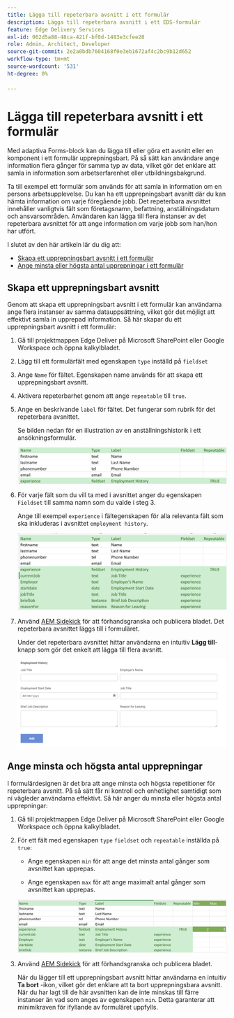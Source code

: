 ```yaml
---
title: Lägga till repeterbara avsnitt i ett formulär
description: Lägga till repeterbara avsnitt i ett EDS-formulär
feature: Edge Delivery Services
exl-id: 062d5a88-48ca-421f-bf0d-1483e3cfee28
role: Admin, Architect, Developer
source-git-commit: 2e2a0bdb7604168f0e3eb1672af4c2bc9b12d652
workflow-type: tm+mt
source-wordcount: '531'
ht-degree: 0%

---
```


# Lägga till repeterbara avsnitt i ett formulär

Med adaptiva Forms-block kan du lägga till eller göra ett avsnitt eller en komponent i ett formulär upprepningsbart. På så sätt kan användare ange information flera gånger för samma typ av data, vilket gör det enklare att samla in information som arbetserfarenhet eller utbildningsbakgrund.

Ta till exempel ett formulär som används för att samla in information om en persons arbetsupplevelse. Du kan ha ett upprepningsbart avsnitt där du kan hämta information om varje föregående jobb. Det repeterbara avsnittet innehåller vanligtvis fält som företagsnamn, befattning, anställningsdatum och ansvarsområden. Användaren kan lägga till flera instanser av det repeterbara avsnittet för att ange information om varje jobb som han/hon har utfört.

I slutet av den här artikeln lär du dig att:

- [Skapa ett upprepningsbart avsnitt i ett formulär](#add-repeatable-sections-to-a-form)
- [Ange minsta eller högsta antal upprepningar i ett formulär](#set-minimum-or-maximum-number-of-repetitions-for-a-repeatable-section)

## Skapa ett upprepningsbart avsnitt

Genom att skapa ett upprepningsbart avsnitt i ett formulär kan användarna ange flera instanser av samma datauppsättning, vilket gör det möjligt att effektivt samla in upprepad information. Så här skapar du ett upprepningsbart avsnitt i ett formulär:

1. Gå till projektmappen Edge Deliver på Microsoft SharePoint eller Google Workspace och öppna kalkylbladet.

1. Lägg till ett formulärfält med egenskapen `type` inställd på `fieldset`
1. Ange `Name` för fältet. Egenskapen name används för att skapa ett upprepningsbart avsnitt.
1. Aktivera repeterbarhet genom att ange `repeatable` till `true`.
1. Ange en beskrivande `label` för fältet. Det fungerar som rubrik för det repeterbara avsnittet.

   Se bilden nedan för en illustration av en anställningshistorik i ett ansökningsformulär.

   ![](/help/edge/assets/repeatable-section-example-job-application-form.png)

1. För varje fält som du vill ta med i avsnittet anger du egenskapen `Fieldset` till samma namn som du valde i steg 3.

   Ange till exempel `experience` i fältegenskapen för alla relevanta fält som ska inkluderas i avsnittet `employment history`.

   ![exempel på ett upprepningsbart avsnittsfält och dess egenskaper](/help/edge/assets/repeatable-section--mention-fieldset-name-example-job-application-form.png)

1. Använd [AEM Sidekick](https://www.aem.live/developer/tutorial#preview-and-publish-your-content) för att förhandsgranska och publicera bladet. Det repeterbara avsnittet läggs till i formuläret.

   Under det repeterbara avsnittet hittar användarna en intuitiv **Lägg till**-knapp som gör det enkelt att lägga till flera avsnitt.

   ![upprepningsbart avsnitt, knappen Lägg till, om du vill lägga till flera avsnitt &#x200B;](/help/edge/assets/repeatable-section-example.png)


## Ange minsta och högsta antal upprepningar

I formulärdesignen är det bra att ange minsta och högsta repetitioner för repeterbara avsnitt. På så sätt får ni kontroll och enhetlighet samtidigt som ni vägleder användarna effektivt. Så här anger du minsta eller högsta antal upprepningar:

1. Gå till projektmappen Edge Deliver på Microsoft SharePoint eller Google Workspace och öppna kalkylbladet.

1. För ett fält med egenskapen `type` `fieldset` och `repeatable` inställda på `true`:

   - Ange egenskapen `min` för att ange det minsta antal gånger som avsnittet kan upprepas.

   - Ange egenskapen `max` för att ange maximalt antal gånger som avsnittet kan upprepas.

   ![Ange min- och max-egenskapen för att ange hur många gånger avsnittet kan upprepas](/help/edge/assets/repeatable-section-set-min-max.png)

1. Använd [AEM Sidekick](https://www.aem.live/developer/tutorial#preview-and-publish-your-content) för att förhandsgranska och publicera bladet.

   När du lägger till ett upprepningsbart avsnitt hittar användarna en intuitiv **Ta bort** -ikon, vilket gör det enklare att ta bort upprepningsbara avsnitt. När du har lagt till de här avsnitten kan de inte minskas till färre instanser än vad som anges av egenskapen `min`. Detta garanterar att minimikraven för ifyllande av formuläret uppfylls.



